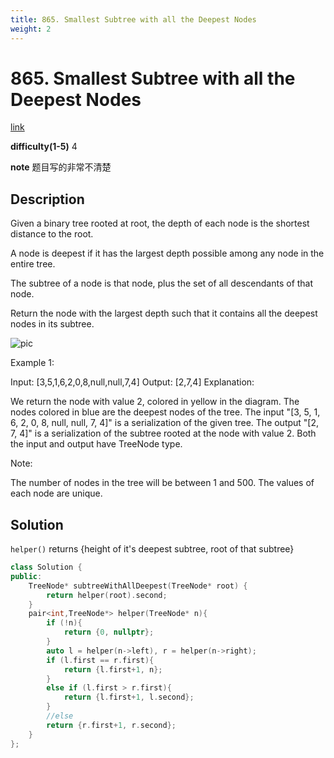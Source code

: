 ```yaml
---
title: 865. Smallest Subtree with all the Deepest Nodes
weight: 2
---
```

# 865. Smallest Subtree with all the Deepest Nodes
[link](https://leetcode.com/problems/smallest-subtree-with-all-the-deepest-nodes/)

**difficulty(1-5)**
4

**note**
题目写的非常不清楚


## Description
Given a binary tree rooted at root, the depth of each node is the shortest distance to the root.

A node is deepest if it has the largest depth possible among any node in the entire tree.

The subtree of a node is that node, plus the set of all descendants of that node.

Return the node with the largest depth such that it contains all the deepest nodes in its subtree.

![pic](https://s3-lc-upload.s3.amazonaws.com/uploads/2018/07/01/sketch1.png) 

Example 1:

Input: [3,5,1,6,2,0,8,null,null,7,4]
Output: [2,7,4]
Explanation:



We return the node with value 2, colored in yellow in the diagram.
The nodes colored in blue are the deepest nodes of the tree.
The input "[3, 5, 1, 6, 2, 0, 8, null, null, 7, 4]" is a serialization of the given tree.
The output "[2, 7, 4]" is a serialization of the subtree rooted at the node with value 2.
Both the input and output have TreeNode type.
 

Note:

The number of nodes in the tree will be between 1 and 500.
The values of each node are unique.

## Solution

`helper()` returns {height of it's deepest subtree, root of that subtree}

```c++
class Solution {
public:
    TreeNode* subtreeWithAllDeepest(TreeNode* root) {
        return helper(root).second;
    }
    pair<int,TreeNode*> helper(TreeNode* n){
        if (!n){
            return {0, nullptr};
        }
        auto l = helper(n->left), r = helper(n->right);
        if (l.first == r.first){
            return {l.first+1, n};
        }
        else if (l.first > r.first){
            return {l.first+1, l.second};
        }
        //else
        return {r.first+1, r.second};
    }
};
```